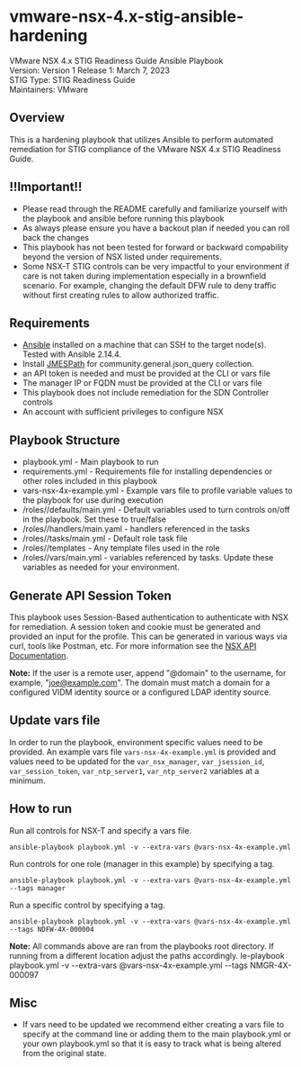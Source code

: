 # vmware-nsx-4.x-stig-ansible-hardening
VMware NSX 4.x STIG Readiness Guide Ansible Playbook  
Version: Version 1 Release 1: March 7, 2023  
STIG Type: STIG Readiness Guide  
Maintainers: VMware  

## Overview
This is a hardening playbook that utilizes Ansible to perform automated remediation for STIG compliance of the VMware NSX 4.x STIG Readiness Guide.  

## !!Important!!
- Please read through the README carefully and familiarize yourself with the playbook and ansible before running this playbook
- As always please ensure you have a backout plan if needed you can roll back the changes
- This playbook has not been tested for forward or backward compability beyond the version of NSX listed under requirements.
- Some NSX-T STIG controls can be very impactful to your environment if care is not taken during implementation especially in a brownfield scenario. For example, changing the default DFW rule to deny traffic without first creating rules to allow authorized traffic. 

## Requirements
- [Ansible](https://docs.ansible.com/ansible/latest/installation_guide/index.html) installed on a machine that can SSH to the target node(s).  Tested with Ansible 2.14.4.
- Install [JMESPath](https://pypi.org/project/jmespath/) for community.general.json_query collection.
- an API token is needed and must be provided at the CLI or vars file
- The manager IP or FQDN must be provided at the CLI or vars file
- This playbook does not include remediation for the SDN Controller controls
- An account with sufficient privileges to configure NSX  

## Playbook Structure

- playbook.yml - Main playbook to run
- requirements.yml - Requirements file for installing dependencies or other roles included in this playbook
- vars-nsx-4x-example.yml - Example vars file to profile variable values to the playbook for use during execution
- /roles/<role name>/defaults/main.yml - Default variables used to turn controls on/off in the playbook.  Set these to true/false
- /roles/<role name>/handlers/main.yaml - handlers referenced in the tasks
- /roles/<role name>/tasks/main.yml - Default role task file
- /roles/<role name>/templates - Any template files used in the role
- /roles/<role name>/vars/main.yml - variables referenced by tasks.  Update these variables as needed for your environment.

## Generate API Session Token
This playbook uses Session-Based authentication to authenticate with NSX for remediation. A session token and cookie must be generated and provided an input for the profile. This can be generated in various ways via curl, tools like Postman, etc. For more information see the [NSX API Documentation](https://developer.vmware.com/apis/1583/nsx-t).

**Note:** If the user is a remote user, append "@domain" to the username, for example, "joe@example.com". The domain must match a domain for a configured VIDM identity source or a configured LDAP identity source.  

## Update vars file
In order to run the playbook, environment specific values need to be provided. An example vars file `vars-nsx-4x-example.yml` is provided and values need to be updated for the `var_nsx_manager`, `var_jsession_id`, `var_session_token`, `var_ntp_server1`, `var_ntp_server2` variables at a minimum.  

## How to run
Run all controls for NSX-T and specify a vars file.
```
ansible-playbook playbook.yml -v --extra-vars @vars-nsx-4x-example.yml
```
Run controls for one role (manager in this example) by specifying a tag.  
```
ansible-playbook playbook.yml -v --extra-vars @vars-nsx-4x-example.yml --tags manager
```
Run a specific control by specifying a tag.  
```
ansible-playbook playbook.yml -v --extra-vars @vars-nsx-4x-example.yml --tags NDFW-4X-000004
```

**Note:** All commands above are ran from the playbooks root directory. If running from a different location adjust the paths accordingly.  le-playbook playbook.yml -v --extra-vars @vars-nsx-4x-example.yml --tags NMGR-4X-000097

## Misc
- If vars need to be updated we recommend either creating a vars file to specify at the command line or adding them to the main playbook.yml or your own playbook.yml so that it is easy to track what is being altered from the original state.  
